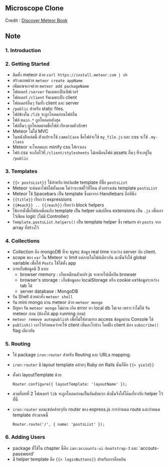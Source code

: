 Microscope Clone
---

Credit : [Discover Meteor Book](http://discovermeteor.com)


## Note

### 1. Introduction


### 2. Getting Started

- ติดตั้ง meteor ด้วย `curl https://install.meteor.com | sh`
- สร้างแอพด้วย `meteor create appName`
- เพิ่มแพจเกจด้วย `meteor add packageName`
- โฟลเดอร์ `/server` รันเฉพาะฝั่งเซิฟเวอร์
- โฟลเดอร์ `/client` รันเฉพาะฝั่ง client
- โฟลเดอร์อื่นๆ รันทั้ง client และ server
- `/public` สำหรับ static files.
- ไฟล์ข้างใน `/lib` จะถูกโหลดก่อนไฟล์อื่น
- ไฟล์ `main.*` ถูกโหลดหลังสุด
- ไฟล์อื่นๆ ถูกโหลดตามชื่อไฟล์ เรียงตามตัวอักษร
- Meteor ไม่ใช่ MVC
- ในหนังสือเล่มนี้ ตัวแปรจะใช้ `camelCase` ชื่อไฟล์จะใช้ `my_file.js` และ css จะใช้ `.my-class`
- Meteor จะโหลดและ minify css ให้เราเอง
- ไฟล์ css จะเก็บไว้ที่ `/client/stylesheets` ไม่เหมือนไฟล์ assets อื่นๆ ที่จะอยู่ใน `/public`

### 3. Templates

- `{{> postsList}}` ใช้สำหรับ include template ที่ชื่อ `postsList`
- Meteor จะค้นหาไฟล์ได้ทั้งแอพ ไม่ว่าจะเซฟไว้ที่ไหน ตัวอย่างเช่น template `postsList`
- Meteor ใช้ Spacebars เป็น template ซึ่งมาจาก Handlebars อีกทีนึง
- `{{title}}` เรียกว่า expressions
- `{{#each}} .. {{/each}}` เรียกว่า block helpers
- ใช้การตั้งชื่อไฟล์เหมือนกับ template เป็น helper แต่เปลี่ยน extensions เป็น `.js` เพื่อเอาไว้เขียน logic (ไม่มี Controller)
- `Template.postsList.helpers()` เป็น template helper ซึ่ง return ค่า `posts` จาก array ที่สร้างไว้

### 4. Collections

- Collection คือ mongoDB ที่จะ sync ข้อมูล real time ระหว่าง server กับ client.
- scope ของ `var` ใน Meteor จะ limit แค่ภายในไฟล์เดียวกัน ฉะนั้นจึงใช้ global variable เพื่อให้ `Posts` ใช้ได้ตั้ง app
- การเก็บข้อมูลมี 3 แบบ
    - browser memory : เก็บเหมือนตัวแปร js จะหายไปเมื่อปิด browser
    - browser's storage : เก็บข้อมูลลง localStorage หรือ cookie แชร์ข้อมูลระหว่าง tab ได้
    - server database : MongoDB
- รัน Shell ด้วยคำสั่ง `meteor shell`
- รัน mini mongo ผ่าน meteor ด้วย `meteor mongo`
- ปัญหา รัน `meteor mongo` ไม่ผ่าน เกิด error หา local db ไม่เจอ เพราะว่าไม่ได้ รัน meteor ก่อน (ต้องให้ app running ก่อน)
- `meteor remove autopublish` เพื่อไม่ให้สามารถ access ข้อมูลผ่าน Console ได้
- `publish()` เอาไว้กำหนดว่าจะให้ client เห็นอะไรบ้าง โดยฝั่ง client ต้อง  `subscribe()` flag เดียวกัน

### 5. Routing

- ใช้ package `iron:router` สำหรับ Routing และ URLs mapping.
- `iron:router` มี layout template คล้ายๆ Ruby on Rails นั่นก็คือ `{{> yield}}`
-  ตั้งค่า layoutTemplate ด้วย

    ```
    Router.configure({ layoutTemplate: 'layoutName' });
    ```
- ตามที่บทที่ 2 โฟลเดอร์​ `lib` จะถูกโหลดก่อนเป็นอันดับแรก ดังนั้นจึงใส่โค๊ดเกี่ยวกับ helper ไว้ที่นี่ 
- `iron:router` คอนเซปคล้ายๆกับ router ของ express.js การกำหนด route และกำหนด template ประมาณนี้

    ```
    Router.route('/', { name: 'postsList' });
    ```

### 6. Adding Users

- package ที่ใช้ใน chapter นี้คือ `ian:accounts-ui-bootstrap-3` และ `accouts-password'
- มี helper template คือ `{{> loginButtons}}` สำหรับการล็อคอิน